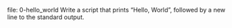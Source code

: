 file: 0-hello_world Write a script that prints “Hello, World”, followed by a new line to the standard output.
